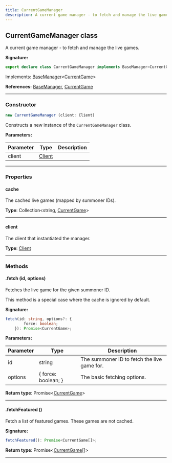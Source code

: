 ```yaml
---
title: CurrentGameManager
description: A current game manager - to fetch and manage the live games.
---
```


## CurrentGameManager class

A current game manager - to fetch and manage the live games.

**Signature:**

```ts
export declare class CurrentGameManager implements BaseManager<CurrentGame> 
```

Implements: [BaseManager](/shieldbow/api/BaseManager.html)<[CurrentGame](/shieldbow/api/CurrentGame.html)>

**References:** [BaseManager](/shieldbow/api/BaseManager.html), [CurrentGame](/shieldbow/api/CurrentGame.html)

---

### Constructor

```ts
new CurrentGameManager (client: Client)
```

Constructs a new instance of the `CurrentGameManager` class.

**Parameters:**

| Parameter | Type | Description |
| --------- | ---- | ----------- |
| client | [Client](/shieldbow/api/Client.html) |  |
---

### Properties

#### cache

The cached live games (mapped by summoner IDs).



**Type**: Collection\<string, [CurrentGame](/shieldbow/api/CurrentGame.html)\>

---

#### client

The client that instantiated the manager.



**Type**: [Client](/shieldbow/api/Client.html)

---

### Methods

#### .fetch (id, options)

Fetches the live game for the given summoner ID.


This method is a special case where the cache is ignored by default.




**Signature:**

```ts
fetch(id: string, options?: {
        force: boolean;
    }): Promise<CurrentGame>;
```

**Parameters:**

| Parameter | Type | Description |
| --------- | ---- | ----------- |
| id | string | The summoner ID to fetch the live game for. |
| options | {         force: boolean;     } | The basic fetching options. |

**Return type**: Promise\<[CurrentGame](/shieldbow/api/CurrentGame.html)\>

---

#### .fetchFeatured ()

Fetch a list of featured games. These games are not cached.



**Signature:**

```ts
fetchFeatured(): Promise<CurrentGame[]>;
```


**Return type**: Promise\<[CurrentGame](/shieldbow/api/CurrentGame.html)[]\>

---

